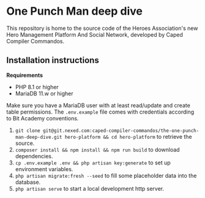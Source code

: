 # One Punch Man deep dive

This repository is home to the source code of the Heroes Association's new Hero Management
Platform And Social Network, developed by Caped Compiler Commandos.

## Installation instructions

**Requirements**

-   PHP 8.1 or higher
-   MariaDB 11.w or higher

Make sure you have a MariaDB user with at least read/update and create table permissions.
The `.env.example` file comes with credentials according to Bit Academy conventions.

1. `git clone git@git.nexed.com:caped-compiler-commandos/the-one-punch-man-deep-dive.git
    hero-platform && cd hero-platform` to retrieve the source.
2. `composer install && npm install && npm run build` to download dependencies.
3. `cp .env.example .env && php artisan key:generate` to set up environment variables.
4. `php artisan migrate:fresh --seed` to fill some placeholder data into the database.
5. `php artisan serve` to start a local development http server.
